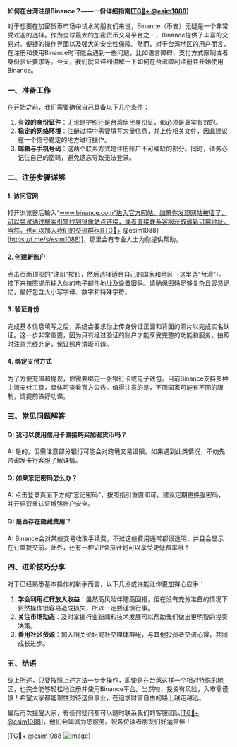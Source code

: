 **如何在台湾注册Binance？——一份详细指南[[TG💪+ @esim1088](https://t.me/s/esim1088)]**

对于想要在加密货币市场中试水的朋友们来说，Binance（币安）无疑是一个非常受欢迎的选择。作为全球最大的加密货币交易平台之一，Binance提供了丰富的交易对、便捷的操作界面以及强大的安全性保障。然而，对于台湾地区的用户而言，在注册和使用Binance时可能会遇到一些问题，比如语言障碍、支付方式限制或者身份验证要求等。今天，我们就来详细讲解一下如何在台湾顺利注册并开始使用Binance。

### **一、准备工作**

在开始之前，我们需要确保自己具备以下几个条件：

1. **有效的身份证件**：无论是护照还是台湾居民身份证，都必须是真实有效的。
2. **稳定的网络环境**：注册过程中需要填写大量信息，并上传相关文件，因此建议在一个信号稳定的地方进行操作。
3. **邮箱与手机号码**：这两个联系方式是注册账户不可或缺的部分。同时，请务必记住自己的密码，避免遗忘导致无法登录。

### **二、注册步骤详解**

#### **1. 访问官网**
打开浏览器后输入“www.binance.com”进入官方网站。如果你发现网站被墙了，可以尝试通过搜索引擎找到镜像站点链接，或者直接联系客服获取最新可用地址。当然，也可以加入我们的交流群组[[TG💪+ @esim1088](https://t.me/s/esim1088)]，那里会有专业人士为你提供帮助。

#### **2. 创建新账户**
点击页面顶部的“注册”按钮，然后选择适合自己的国家和地区（这里选“台湾”）。接下来按照提示输入你的电子邮件地址及设置密码。请确保密码足够复杂且容易记忆，最好包含大小写字母、数字和特殊字符。

#### **3. 验证身份**
完成基本信息填写之后，系统会要求你上传身份证正面和背面的照片以完成实名认证。这一步非常重要，因为只有经过验证的账户才能享受完整的功能和服务。拍照时注意光线充足，保证照片清晰可辨。

#### **4. 绑定支付方式**
为了方便充值和提现，你需要绑定一张银行卡或电子钱包。目前Binance支持多种主流支付工具，具体可查看官方公告。值得注意的是，不同国家可能有不同的限制，请提前做好功课。

### **三、常见问题解答**

#### **Q: 我可以使用信用卡直接购买加密货币吗？**
A: 是的，但需注意部分银行可能会对跨境交易设限。如果遇到此类情况，不妨先咨询发卡行客服了解详情。

#### **Q: 如果忘记密码怎么办？**
A: 点击登录页面下方的“忘记密码”，按照指引重置即可。建议定期更换强密码，并开启双重认证增强账户安全。

#### **Q: 是否存在隐藏费用？**
A: Binance会对某些交易收取手续费，不过这些费用通常都很透明，并且会显示在订单提交前。此外，还有一种VIP会员计划可以享受更低费率哦！

### **四、进阶技巧分享**

对于已经熟悉基本操作的新手而言，以下几点或许能让你更加得心应手：

1. **学会利用杠杆放大收益**：虽然高风险伴随高回报，但在没有充分准备的情况下贸然操作很容易造成损失，所以一定要谨慎行事。
2. **关注市场动态**：及时掌握行业新闻和技术发展可以帮助我们做出更明智的投资决策。
3. **善用社区资源**：加入相关论坛或社交媒体群组，与其他投资者交流心得，共同成长进步。

### **五、结语**

综上所述，只要按照上述方法一步步操作，即使是在台湾这样一个相对特殊的地区，也完全能够轻松地注册并使用Binance平台。当然啦，投资有风险，入市需谨慎！希望大家都能理性对待这份事业，在追求财富自由的路上越走越远。

最后再次提醒大家，有任何疑问都可以随时联系我们的客服团队[[TG💪+ @esim1088](https://t.me/s/esim1088)]，他们会竭诚为您服务。祝各位读者朋友们好运常伴！

[[TG💪+ @esim1088](https://t.me/s/esim1088) ![Image](https://i.postimg.cc/4NQfJmqS/Snipaste-2025-05-13-00-14-12.png)]